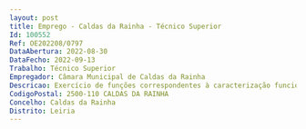 ```yaml
--- 
layout: post
title: Emprego - Caldas da Rainha - Técnico Superior
Id: 100552
Ref: OE202208/0797
DataAbertura: 2022-08-30
DataFecho: 2022-09-13
Trabalho: Técnico Superior
Empregador: Câmara Municipal de Caldas da Rainha
Descricao: Exercício de funções correspondentes à caracterização funcional da categoria de Técnico Superior (Biologia), constantes no anexo a que se refere o n.º 2 do artigo 88.º da LTFP, aprovada pela Lei n.º 35 2014 de 20 de junho, nomeadamente  exercer funções com responsabilidade e autonomia técnica, ainda que com enquadramento superior qualificado  planear e garantir o apoio técnico e logístico adequado às ações a desenvolver nos diferentes domínios ambientais  planear medidas e ações de monitorização, controle, gestão e proteção ambiental  planear experiências biológico ambientais direcionadas aos alunos das Escolas  oferecer apoio técnico nas atividades biológicas  coordenação e gestão dos equipamentos centros interpretativos municipais  colaborar na definição e desenvolvimento de um plano de ação de Educação e Sensibilização Ambiental  elaboração de conteúdos, guiões e abordagens pedagógicas para públicos diversos, incluindo comunidades escolares  criar conteúdos para os produtos suportes, digitais e impressos, de comunicação e divulgação, que promovam o património natural do concelho  colaboração na preparação e na gestão de projetos nacionais e internacionais relacionados com a conservação da natureza e a educação ambiental  apoio à preparação de candidaturas a fundos nacionais, comunitários e outros  propor medidas de correção e de melhoria do serviço prestado  analisar e dar resposta a reclamações, queixas e sugestões dos cidadãos  estudo e interligação técnica em projetos e ações de natureza pluridisciplinar que exijam uma intervenção no campo da biologia  participação na planificação de programas de sensibilização, informação e educação ambiental e adequação do conteúdo e desenvolvimento dos mesmos a diferentes grupos alvo  desenvolver e acompanhar ações de conservação, preservação e valorização da biodiversidade  realização apoio e gestão de iniciativas, atividades e projetos no âmbito do Gabinete  programar e preparar eventos locais nacionais e internacionais  acompanhamento de parcerias nacionais e internacionais na área do ambiente e sustentabilidade  acompanhar iniciativas projetos relacionados com a componente de desenvolvimento sustentável  levantamento e catalogação de espécies da fauna e flora com interesse científico, urbanístico, histórico ou cultural  quaisquer outras tarefas projetos que lhe sejam solicitados e estejam no âmbito das suas qualificações. Deve ainda ter sentido de responsabilidade  criatividade para gerar e aprofundar soluções e ou produtos inovadores ao nível técnico e funcional  capacidade de trabalho em equipa e em rede  proatividade  orientação para resultados e para o serviço público  capacidade de organização e planeamento.
CodigoPostal: 2500-110 CALDAS DA RAINHA
Concelho: Caldas da Rainha
Distrito: Leiria
--- 
```

